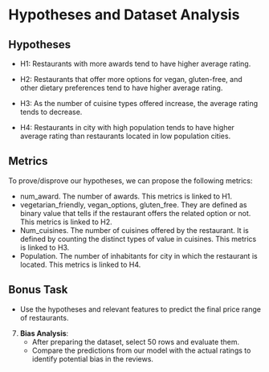 # Hypotheses and Dataset Analysis

## Hypotheses



   - H1: Restaurants with more awards tend to have higher average rating.

   - H2: Restaurants that offer more options for vegan, gluten-free, and other dietary preferences tend to have higher average rating.

   - H3: As the number of cuisine types offered increase, the average rating tends to decrease.
   
   - H4: Restaurants in city with high population tends to have higher average rating than restaurants located in low population cities.


## Metrics
To prove/disprove our hypotheses, we can propose the following metrics:

- num_award. The number of awards. This metrics is linked to H1.
- vegetarian_friendly, vegan_options, gluten_free. They are defined as binary value that tells if the restaurant offers the related option or not. This metrics is linked to H2.
- Num_cuisines. The number of cuisines offered by the restaurant. It is defined by counting the distinct types of value in cuisines. This metrics is linked to H3.
- Population. The number of inhabitants for city in which the restaurant is located. This metrics is linked to H4.


## Bonus Task
   - Use the hypotheses and relevant features to predict the final price range of restaurants.

7. **Bias Analysis**:
   - After preparing the dataset, select 50 rows and evaluate them.
   - Compare the predictions from our model with the actual ratings to identify potential bias in the reviews.
